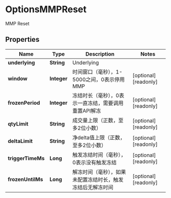 
# OptionsMMPReset

MMP Reset

## Properties

Name | Type | Description | Notes
------------ | ------------- | ------------- | -------------
**underlying** | **String** | Underlying | 
**window** | **Integer** | 时间窗口（毫秒），1-5000之间，0表示停用MMP |  [optional] [readonly]
**frozenPeriod** | **Integer** | 冻结时长（毫秒），0表示一直冻结，需要调用重置API解冻 |  [optional] [readonly]
**qtyLimit** | **String** | 成交量上限（正数，至多2位小数） |  [optional] [readonly]
**deltaLimit** | **String** | 净delta值上限（正数，至多2位小数） |  [optional] [readonly]
**triggerTimeMs** | **Long** | 触发冻结时间（毫秒），0表示没有触发冻结 |  [optional] [readonly]
**frozenUntilMs** | **Long** | 解冻时间（毫秒），如果未配置冻结时长，触发冻结后无解冻时间 |  [optional] [readonly]

